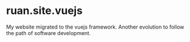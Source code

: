 # ruan.site.vuejs
My website migrated to the vuejs framework. Another evolution to follow the path of software development.
